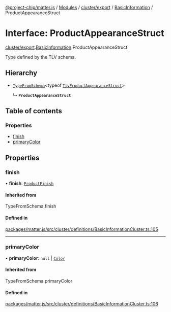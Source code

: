 [@project-chip/matter.js](../README.md) / [Modules](../modules.md) / [cluster/export](../modules/cluster_export.md) / [BasicInformation](../modules/cluster_export.BasicInformation.md) / ProductAppearanceStruct

# Interface: ProductAppearanceStruct

[cluster/export](../modules/cluster_export.md).[BasicInformation](../modules/cluster_export.BasicInformation.md).ProductAppearanceStruct

Type defined by the TLV schema.

## Hierarchy

- [`TypeFromSchema`](../modules/tlv_export.md#typefromschema)\<typeof [`TlvProductAppearanceStruct`](../modules/cluster_export.BasicInformation.md#tlvproductappearancestruct)\>

  ↳ **`ProductAppearanceStruct`**

## Table of contents

### Properties

- [finish](cluster_export.BasicInformation.ProductAppearanceStruct.md#finish)
- [primaryColor](cluster_export.BasicInformation.ProductAppearanceStruct.md#primarycolor)

## Properties

### finish

• **finish**: [`ProductFinish`](../enums/cluster_export.BasicInformation.ProductFinish.md)

#### Inherited from

TypeFromSchema.finish

#### Defined in

[packages/matter.js/src/cluster/definitions/BasicInformationCluster.ts:105](https://github.com/project-chip/matter.js/blob/558e12c94a201592c28c7bc0743705360b3e5ca6/packages/matter.js/src/cluster/definitions/BasicInformationCluster.ts#L105)

___

### primaryColor

• **primaryColor**: ``null`` \| [`Color`](../enums/cluster_export.BasicInformation.Color.md)

#### Inherited from

TypeFromSchema.primaryColor

#### Defined in

[packages/matter.js/src/cluster/definitions/BasicInformationCluster.ts:106](https://github.com/project-chip/matter.js/blob/558e12c94a201592c28c7bc0743705360b3e5ca6/packages/matter.js/src/cluster/definitions/BasicInformationCluster.ts#L106)
